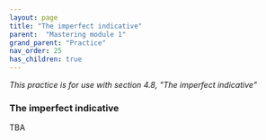 ```yaml
---
layout: page
title: "The imperfect indicative"
parent:  "Mastering module 1"
grand_parent: "Practice"
nav_order: 25
has_children: true
---
```



*This practice is for use with section 4.8, "The imperfect indicative"*




### The imperfect indicative






TBA